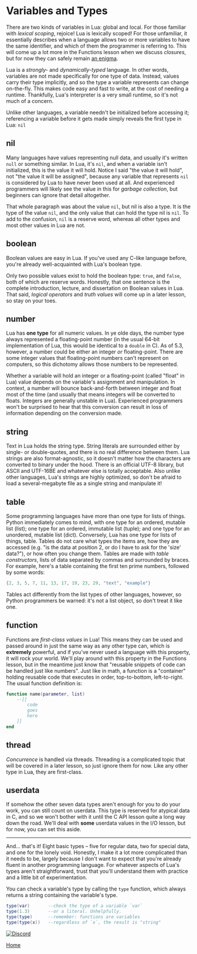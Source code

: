 # Variables and Types
There are two kinds of variables in Lua: global and local. For those familiar with *lexical scoping*, rejoice! Lua is lexically scoped! For those unfamiliar, it essentially describes when a language allows two or more variables to have the same identifier, and which of them the programmer is referring to. This will come up a lot more in the Functions lesson when we discuss *closures*, but for now they can safely remain [an enigma](https://youtu.be/KNZSXnrbs_k).

Lua is a *strongly-* and *dynamically-typed* language. In other words, variables are not made specifically for one type of data. Instead, values carry their type implicitly, and so the type a variable represents can change on-the-fly. This makes code easy and fast to write, at the cost of needing a runtime. Thankfully, Lua's interpreter is a very small runtime, so it's not much of a concern.

Unlike other languages, a variable needn't be initialized before accessing it; referencing a variable before it gets made simply reveals the first type in Lua: `nil`

## nil
Many languages have values representing null data, and usually it's written `null` or something similar. In Lua, it's `nil`, and when a variable isn't initialized, this is the value it will hold. Notice I said "the value it will hold", not "the value it will be assigned", because any variable that represents `nil` is considered by Lua to have never been used at all. And experienced programmers will likely see the value in this for *garbage collection*, but beginners can ignore that detail altogether.

That whole paragraph was about the value `nil`, but nil is also a type. It is the type of the value `nil`, and the only value that can hold the type nil is `nil`. To add to the confusion, `nil` is a reserve word, whereas all other types and most other values in Lua are not.

## boolean
Boolean values are easy in Lua. If you've used any C-like language before, you're already well-acquainted with Lua's boolean type.

Only two possible values exist to hold the boolean type: `true`, and `false`, both of which are reserve words. Honestly, that one sentence is the complete introduction, lecture, and dissertation on Boolean values in Lua. That said, *logical operators* and *truth values* will come up in a later lesson, so stay on your toes.

## number
Lua has **one type** for all numeric values. In ye olde days, the number type always represented a floating-point number (in the usual 64-bit implementation of Lua, this would be identical to a `double` in C). As of 5.3, however, a number could be either an integer *or* floating-point. There are some integer values that floating-point numbers can't represent on computers, so this dichotomy allows those numbers to be represented.

Whether a variable will hold an integer or a floating-point (called "float" in Lua) value depends on the variable's assignment and manipulation. In context, a number will bounce back-and-forth between integer and float most of the time (and usually that means integers will be converted to floats. Integers are generally unstable in Lua). Experienced programmers won't be surprised to hear that this conversion can result in loss of information depending on the conversion made.

## string
Text in Lua holds the string type. String literals are surrounded either by single- or double-quotes, and there is no real difference between them. Lua strings are also format-agnostic, so it doesn't matter how the characters are converted to binary under the hood. There is an official UTF-8 library, but ASCII and UTF-16BE and whatever else is totally acceptable. Also unlike other languages, Lua's strings are highly optimized, so don't be afraid to load a several-megabyte file as a single string and manipulate it!

## table
Some programming languages have more than one type for lists of things. Python immediately comes to mind, with one type for an ordered, mutable list (list); one type for an ordered, immutable list (tuple); and one type for an unordered, mutable list (dict). Conversely, Lua has one type for lists of things, table. Tables do not care what types the items are, how they are accessed (e.g. "is the data at position 2, or do I have to ask for the 'size' data?"), or how often you change them. Tables are made with *table constructors*, lists of data separated by commas and surrounded by braces. For example, here's a table containing the first ten prime numbers, followed by some words:

```lua
{2, 3, 5, 7, 11, 13, 17, 19, 23, 29, "text", "example"}
```

Tables act differently from the list types of other languages, however, so Python programmers be warned: it's not a list object, so don't treat it like one.

## function
Functions are *first-class values* in Lua! This means they can be used and passed around in just the same way as any other type can, which is **extremely** powerful, and if you've never used a language with this property, it will rock your world. We'll play around with this property in the Functions lesson, but in the meantime just know that "reusable snippets of code can be handled just like numbers". Just like in math, a function is a "container" holding reusable code that executes in order, top-to-bottom, left-to-right. The usual function definition is:

```lua
function name(parameter, list)
	--[[
		code
		goes
		here
	]]
end
```

## thread
*Concurrence* is handled via threads. Threading is a complicated topic that will be covered in a later lesson, so just ignore them for now. Like any other type in Lua, they are first-class.

## userdata
If somehow the other seven data types aren't enough for you to do your work, you can still count on userdata. This type is reserved for atypical data in C, and so we won't bother with it until the C API lesson quite a long way down the road. We'll deal with **some** userdata values in the I/O lesson, but for now, you can set this aside.

---

And… that's it! Eight basic types – five for regular data, two for special data, and one for the lonely void. Honestly, I make it a lot more complicated than it needs to be, largely because I don't want to expect that you're already fluent in another programming language. For whatever aspects of Lua's types aren't straightforward, trust that you'll understand them with practice and a little bit of experimentation.

You can check a variable's type by calling the `type` function, which always returns a string containing the variable's type.

```lua
type(var)		--check the type of a variable `var`
type(1.3)		--or a literal. Unhelpfully.
type(type)		--remember: functions are variables
type(type(x))	--regardless of `x`, the result is "string"
```

[![Discord](https://img.shields.io/discord/609993365832073217?color=7289da&label=discord)](https://discord.gg/Sw3npy4)

[Home](https://bvanseg.github.io)